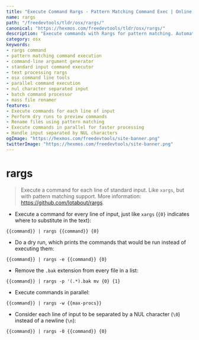 ```yaml
---
title: "Execute Command Rargs - Pattern Matching Command Exec | Online Free DevTools by Hexmos"
name: rargs
path: "/freedevtools/tldr/osx/rargs/"
canonical: "https://hexmos.com/freedevtools/tldr/osx/rargs/"
description: "Execute commands with Rargs for pattern matching. Automate complex command execution workflows with text manipulation. Free online tool, no registration required."
category: osx
keywords:
- rargs command
- pattern matching command execution
- command-line argument generator
- standard input command executor
- text processing rargs
- osx command line tools
- parallel command execution
- nul character separated input
- batch command processor
- mass file renamer
features:
- Execute commands for each line of input
- Perform dry runs to preview commands
- Rename files using pattern matching
- Execute commands in parallel for faster processing
- Handle input separated by NUL characters
ogImage: "https://hexmos.com/freedevtools/site-banner.png"
twitterImage: "https://hexmos.com/freedevtools/site-banner.png"
---
```


# rargs

> Execute a command for each line of standard input.
> Like `xargs`, but with pattern matching support.
> More information: <https://github.com/lotabout/rargs>.

- Execute a command for every line of input, just like `xargs` (`{0}` indicates where to substitute in the text):

`{{command}} | rargs {{command}} {0}`

- Do a dry run, which prints the commands that would be run instead of executing them:

`{{command}} | rargs -e {{command}} {0}`

- Remove the `.bak` extension from every file in a list:

`{{command}} | rargs -p '(.*).bak mv {0} {1}`

- Execute commands in parallel:

`{{command}} | rargs -w {{max-procs}}`

- Consider each line of input to be separated by a NUL character (`\0`) instead of a newline (`\n`):

`{{command}} | rargs -0 {{command}} {0}`

